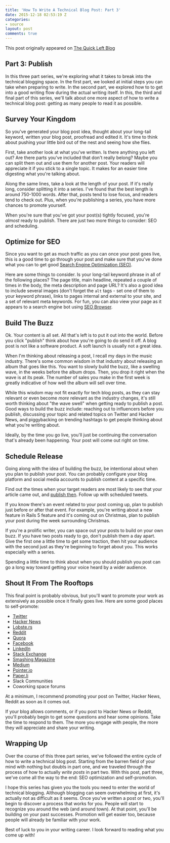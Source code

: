 ```yaml
---
title: 'How To Write A Technical Blog Post: Part 3'
date: 2015-12-18 02:53:19 Z
categories:
- source
layout: post
comments: true
---
```


This post originally appeared on [The Quick Left Blog](https://quickleft.com/blog/write-technical-blog-post-part-3/)

## Part 3: Publish

In this three part series, we're exploring what it takes to break into the technical blogging space. In the first part, we looked at initial steps you can take when preparing to write. In the second part, we explored how to to get into a good writing flow during the actual writing itself. In this, the third and final part of this series, we'll talk about one more aspect of how to write a technical blog post: getting as many people to read it as possible.

## Survey Your Kingdom

So you've generated your blog post idea, thought about your long-tail keyword, written your blog post, proofread and edited it. It's time to think about pushing your little bird out of the nest and seeing how she flies.

First, take another look at what you've written. Is there anything you left out? Are there parts you've included that don't really belong? Maybe you can split them out and use them for another post. Your readers will appreciate it if you stick to a single topic. It makes for an easier time digesting what you're talking about.

Along the same lines, take a look at the length of your post. If it's really long, consider splitting it into a series. I've found that the best length is around 750-1000 words. After that, posts tend to lose focus, and readers tend to check out. Plus, when you're publishing a series, you have more chances to promote yourself.

When you're sure that you've got your post(s) tightly focused, you're _almost_ ready to publish. There are just two more things to consider: SEO and scheduling.

## Optimize for SEO

Since you want to get as much traffic as you can once your post goes live, this is a good time to go through your post and make sure that you've done what you can to get good [Search Engine Optimization (SEO)](https://moz.com/blog/visual-guide-to-keyword-targeting-onpage-optimization).

Here are some things to consider. Is your long-tail keyword phrase in all of the following places? The page title, main headline, repeated a couple of times in the body, the meta description and page URL? It's also a good idea to include several images (don't forget the `alt` tags - set one of them to your keyword phrase), links to pages internal and external to your site, and a set of relevant meta keywords. For fun, you can also view your page as it appears to a search engine bot using [SEO Browser](http://seo-browser.com/).

## Build The Buzz

Ok. Your content is all set. All that's left is to put it out into the world. Before you click "publish" think about how you're going to do send it off. A blog post is not like a software product. A soft launch is usually not a great idea.

When I'm thinking about releasing a post, I recall my days in the music industry. There's some common wisdom in that industry about releasing an album that goes like this. You want to slowly build the buzz, like a swelling wave, in the weeks before the album drops. Then, you drop it right when the wave is at its peak. The number of sales you make in the first week is greatly indicative of how well the album will sell over time.

While this wisdom may not fit exactly for tech blog posts, as they can stay relevant or even become _more_ relevant as the industry changes, it's still worth thinking about "the wave swell" when getting ready to publish a post. Good ways to build the buzz include: reaching out to influencers before you publish, discussing your topic and related topics on Twitter and Hacker News, and piggybacking on trending hashtags to get people thinking about what you're writing about.

Ideally, by the time you go live, you'll just be continuing the conversation that's already been happening. Your post will come out right on time.

## Schedule Release

Going along with the idea of building the buzz, be intentional about when you plan to publish your post. You can probably configure your blog platform and social media accounts to publish content at a specific time.

Find out the times when your target readers are most likely to see that your article came out, and [publish then](http://www.shortstack.com/the-best-times-to-post-on-social-media-infographic/). Follow up with scheduled tweets.

If you know there's an event related to your post coming up, plan to publish just before or after that event. For example, you're writing about a new feature in Rails 5 feature and it's coming out on Christmas, plan to publish your post during the week surrounding Christmas.

If you're a prolific writer, you can space out your posts to build on your own buzz. If you have two posts ready to go, don't publish them a day apart. Give the first one a little time to get some traction, then hit your audience with the second just as they're beginning to forget about you. This works especially with a series.

Spending a little time to think about when you should publish you post can go a long way toward getting your voice heard by a wider audience.

## Shout It From The Rooftops

This final point is probably obvious, but you'll want to promote your work as extensively as possible once it finally goes live. Here are some good places to self-promote:

- [Twitter](https://twitter.com/)
- [Hacker News](https://news.ycombinator.com/)
- [Lobste.rs](https://lobste.rs/)
- [Reddit](https://www.reddit.com/)
- [Quora](https://www.quora.com/)
- [Facebook](https://www.facebook.com/)
- [LinkedIn](https://www.linkedin.com/)
- [Stack Exchange](http://stackexchange.com/)
- [Smashing Magazine](http://www.smashingmagazine.com/)
- [Medium](https://medium.com/)
- [Pointer.io](http://www.pointer.io/)
- [Paper.li](http://paper.li/)
- Slack Communities
- Coworking space forums

At a minimum, I recommend promoting your post on Twitter, Hacker News, Reddit as soon as it comes out.

If your blog allows comments, or if you post to Hacker News or Reddit, you'll probably begin to get some questions and hear some opinions. Take the time to respond to them. The more you engage with people, the more they will appreciate and share your writing.

## Wrapping Up

Over the course of this three part series, we've followed the entire cycle of how to write a technical blog post. Starting from the barren field of your mind with nothing but doubts in part one, and we traveled through the process of how to actually _write posts_ in part two. With this post, part three, we've come all the way to the end: SEO optimization and self-promotion.

I hope this series has given you the tools you need to enter the world of technical blogging. Although blogging can seem overwhelming at first, it's actually not as difficult as it seems. Once you've written a post or two, you'll begin to discover a process that works for you. People will start to recognize you around the web (and around town). At that point, you'll be building on your past successes. Promotion will get easier too, because people will already be familiar with your work.

Best of luck to you in your writing career. I look forward to reading what you come up with!
